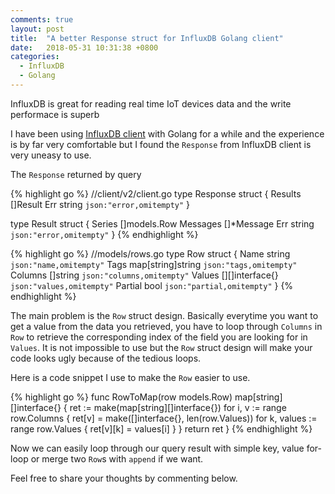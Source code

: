 ```yaml
---
comments: true
layout: post
title:  "A better Response struct for InfluxDB Golang client"
date:   2018-05-31 10:31:38 +0800
categories:
  - InfluxDB
  - Golang
---
```


InfluxDB is great for reading real time IoT devices data and the write performace is superb 

I have been using [InfluxDB client][influxdb-client] with Golang for a while and the experience is by far very comfortable but I found the `Response` from InfluxDB client is very uneasy to use.

The `Response` returned by query

{% highlight go %}
//client/v2/client.go
type Response struct {
    Results []Result
    Err     string `json:"error,omitempty"`
}

type Result struct {
    Series   []models.Row
    Messages []*Message
    Err      string `json:"error,omitempty"`
}
{% endhighlight %}

{% highlight go %}
//models/rows.go
type Row struct {
    Name    string            `json:"name,omitempty"`
    Tags    map[string]string `json:"tags,omitempty"`
    Columns []string          `json:"columns,omitempty"`
    Values  [][]interface{}   `json:"values,omitempty"`
    Partial bool              `json:"partial,omitempty"`
}
{% endhighlight %}

The main problem is the `Row` struct design. Basically everytime you want to get a value from the data you retrieved, you have to loop through `Columns` in `Row` to retrieve the corresponding index of the field you are looking for in `Values`. It is not impossible to use but the `Row` struct design will make your code looks ugly because of the tedious loops.

Here is a code snippet I use to make the `Row` easier to use.

{% highlight go %}
func RowToMap(row models.Row) map[string][]interface{} {
	ret := make(map[string][]interface{})
	for i, v := range row.Columns {
		ret[v] = make([]interface{}, len(row.Values))
		for k, values := range row.Values {
			ret[v][k] = values[i]
		}
	}
	return ret
}
{% endhighlight %}

Now we can easily loop through our query result with simple key, value for-loop or merge two `Row`s with `append` if we want.

Feel free to share your thoughts by commenting below.

[influxdb-client]: https://github.com/influxdata/influxdb/tree/master/client